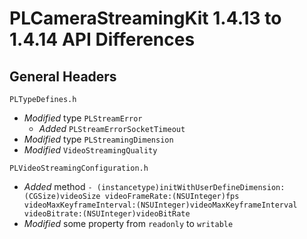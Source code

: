# PLCameraStreamingKit 1.4.13 to 1.4.14 API Differences

## General Headers

```PLTypeDefines.h```

- *Modified* type `PLStreamError`
    - *Added* `PLStreamErrorSocketTimeout`  
- *Modified* type `PLStreamingDimension`
- *Modified* `VideoStreamingQuality`

```PLVideoStreamingConfiguration.h```

- *Added* method `- (instancetype)initWithUserDefineDimension:(CGSize)videoSize
                             videoFrameRate:(NSUInteger)fps
                   videoMaxKeyframeInterval:(NSUInteger)videoMaxKeyframeInterval
                               videoBitrate:(NSUInteger)videoBitRate`
- *Modified* some property from `readonly` to `writable`
